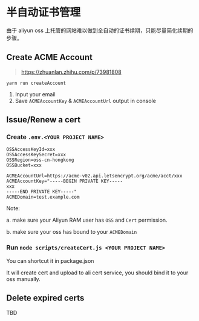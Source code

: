 # 半自动证书管理

由于 aliyun oss 上托管的网站难以做到全自动的证书续期，只能尽量简化续期的步骤。

## Create ACME Account
> https://zhuanlan.zhihu.com/p/73981808

`yarn run createAccount`

1. Input your email
2. Save `ACMEAccountKey` & `ACMEAccountUrl` output in console

## Issue/Renew a cert

### Create `.env.<YOUR PROJECT NAME>`

```
OSSAccessKeyId=xxx
OSSAccessKeySecret=xxx
OSSRegion=oss-cn-hongkong
OSSBucket=xxx

ACMEAccountUrl=https://acme-v02.api.letsencrypt.org/acme/acct/xxx
ACMEAccountKey="-----BEGIN PRIVATE KEY-----
xxx
-----END PRIVATE KEY-----"
ACMEDomain=test.example.com
```
Note:

a. make sure your Aliyun RAM user has `OSS` and `Cert` permission.

b. make sure your oss has bound to your `ACMEDomain`


### Run `node scripts/createCert.js <YOUR PROJECT NAME>`

You can shortcut it in package.json

It will create cert and upload to ali cert service, you should bind it to your oss manually.

## Delete expired certs

TBD
